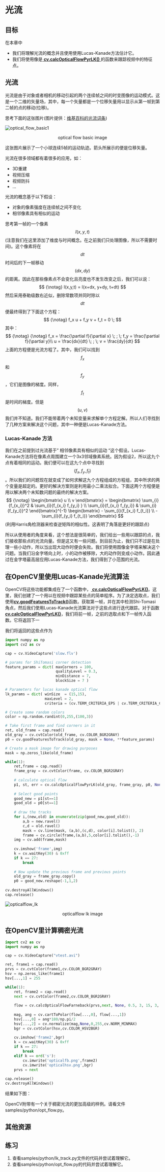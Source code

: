 # 光流

## 目标

在本章中

- 我们将理解光流的概念并且使用使用Lucas-Kanade方法估计它。
- 我们将使用像是[ **cv.calcOpticalFlowPyrLK()** ](https://docs.opencv.org/4.0.0/dc/d6b/group__video__track.html#ga473e4b886d0bcc6b65831eb88ed93323)的函数来跟踪视频中的特征点。

## 光流

光流是由于对象或者相机的移动引起的两个连续帧之间的时变图像的运动模式。这是一个二维的矢量场，其中，每一个矢量都是一个位移矢量用以显示从第一帧到第二帧的点的移动(位移)。

思考下面的这张图片(图片提供：[维基百科的光流词条](https://en.wikipedia.org/wiki/Optical_flow))

![optical_flow_basic1](img/optical_flow_basic1.jpg)

<center>optical flow basic image</center>

这张图片展示了一个小球连续5帧的运动轨迹。箭头所展示的便是位移矢量。

光流在很多领域都有着很多的应用，如：

- 3D重建
- 视频压缩
- 视频防抖
- ...

光流的概念基于以下假设：

- 对象的像素强度在连续帧之间不变化
- 相邻像素具有相似的运动

思考第一帧的一个像素$$I(x,y,t)​$$(注意我们在这里添加了维度与时间概念。在之前我们只处理图像，所以不需要时间)。这个像素将在$$dt​$$时间后的下一帧移动$$(dx,dy)​$$的距离。因此在那些像素点不会变化且亮度也不发生改变之后，我们可以说：
$$
{\notag}
I(x,y,t) = I(x+dx, y+dy, t+dt)
$$
然后采用泰勒级数右近似，删除常数项并同时除以$$dt​$$便最终得到了下面这个方程：
$$
{\notag}
f_x u + f_y v + f_t = 0 \;
$$
其中：
$$ {\notag}
{\notag}
f_x = \frac{\partial f}{\partial x} \; ; \; f_y = \frac{\partial f}{\partial y}\\
u = \frac{dx}{dt} \; ; \; v = \frac{dy}{dt}
$$
上面的方程便是光流方程了。其中，我们可以找到$$f_x$$和$$f_y$$，它们是图像的梯度。同样，$$f_t$$是时间的梯度。但是$$(u,v)​$$我们并不知道。我们不能带着两个未知变量来求解单个方程定解。所以人们寻找到了几种方案来解决这个问题，其中一种便是Lucas-Kanade方法。

### Lucas-Kanade 方法

我们在之前提到过光流基于” 相邻像素具有相似的运动 “这个假设。Lucas-Kanade方法将在像素点周围建立一个3x3邻域像素系统。因为假设2，所以这九个点有着相同的运动。我们便可以在这九个点中寻找到$$(f_x, f_y, f_t)$$。所以我们的问题现在就变成了如何求解这九个方程组成的方程组，其中所求的两个变量是超定的。更好的解决方案则是利用最小二乘法拟合。下面这两个方程便是用以解决两个未知数问题的最终的解决方案。
$$
{\notag}
\begin{bmatrix} u \\ v \end{bmatrix} = \begin{bmatrix} \sum_{i}{f_{x_i}}^2 & \sum_{i}{f_{x_i} f_{y_i} } \\ \sum_{i}{f_{x_i} f_{y_i}} & \sum_{i}{f_{y_i}}^2 \end{bmatrix}^{-1} \begin{bmatrix} - \sum_{i}{f_{x_i} f_{t_i}} \\ - \sum_{i}{f_{y_i} f_{t_i}} \end{bmatrix}
$$
(利用Harris角检测器来检查逆矩阵的相似性。这表明了角落是更好的跟踪点)

所以从使用者的角度来看，这个想法是很简单的，我们给出一些用以跟踪的点，我们接收那些点的光流向量。但是这又有一些问题。到目前为止，我们只不过是在处理一些小动作，所以当出现大动作时便会失败。我们将使用图像金字塔来解决这个问题。当我们沿金字塔向上时，小的动作被移除，大的动作则变成小动作。因此通过在金字塔最高层应用Lucas-Kanade方法，我们得到了小范围的光流。

## 在OpenCV里使用Lucas-Kanade光流算法

OpenCV将这些功能都集成在了一个函数中，[ **cv.calcOpticalFlowPyrLK()**](https://docs.opencv.org/4.0.0/dc/d6b/group__video__track.html#ga473e4b886d0bcc6b65831eb88ed93323)。这里，我们创建了一个用以在视频中跟踪某些点的简单程序。为了决定选取点，我们使用[**cv.goodFeaturesToTrack()**](https://docs.opencv.org/4.0.0/dd/d1a/group__imgproc__feature.html#ga1d6bb77486c8f92d79c8793ad995d541)函数。获取第一帧，并在其中检测Shi-Tomasi角点，然后我们使用Lucas-Kanade光流算法对于这些点进行迭代跟踪。对于函数[**cv.calcOpticalFlowPyrLK()**](https://docs.opencv.org/4.0.0/dc/d6b/group__video__track.html#ga473e4b886d0bcc6b65831eb88ed93323)，我们将前一帧，之前的选取点和下一帧传入函数。它将返回下一

我们将返回的这些点作为

```python
import numpy as np
import cv2 as cv

cap = cv.VideoCapture('slow.flv')

# params for ShiTomasi corner detection
feature_params = dict( maxCorners = 100,
                       qualityLevel = 0.3,
                       minDistance = 7,
                       blockSize = 7 )

# Parameters for lucas kanade optical flow
lk_params = dict( winSize  = (15,15),
                  maxLevel = 2,
                  criteria = (cv.TERM_CRITERIA_EPS | cv.TERM_CRITERIA_COUNT, 10, 0.03))

# Create some random colors
color = np.random.randint(0,255,(100,3))

# Take first frame and find corners in it
ret, old_frame = cap.read()
old_gray = cv.cvtColor(old_frame, cv.COLOR_BGR2GRAY)
p0 = cv.goodFeaturesToTrack(old_gray, mask = None, **feature_params)

# Create a mask image for drawing purposes
mask = np.zeros_like(old_frame)

while(1):
    ret,frame = cap.read()
    frame_gray = cv.cvtColor(frame, cv.COLOR_BGR2GRAY)
    
    # calculate optical flow
    p1, st, err = cv.calcOpticalFlowPyrLK(old_gray, frame_gray, p0, None, **lk_params)
    
    # Select good points
    good_new = p1[st==1]
    good_old = p0[st==1]
    
    # draw the tracks
    for i,(new,old) in enumerate(zip(good_new,good_old)):
        a,b = new.ravel()
        c,d = old.ravel()
        mask = cv.line(mask, (a,b),(c,d), color[i].tolist(), 2)
        frame = cv.circle(frame,(a,b),5,color[i].tolist(),-1)
    img = cv.add(frame,mask)
    
    cv.imshow('frame',img)
    k = cv.waitKey(30) & 0xff
    if k == 27:
        break
        
    # Now update the previous frame and previous points
    old_gray = frame_gray.copy()
    p0 = good_new.reshape(-1,1,2)
    
cv.destroyAllWindows()
cap.release()
```



![opticalflow_lk](img/opticalflow_lk.jpg)

<center>opticalflow lk image</center>

## 在OpenCV里计算稠密光流



```python
import cv2 as cv
import numpy as np

cap = cv.VideoCapture("vtest.avi")

ret, frame1 = cap.read()
prvs = cv.cvtColor(frame1,cv.COLOR_BGR2GRAY)
hsv = np.zeros_like(frame1)
hsv[...,1] = 255

while(1):
    ret, frame2 = cap.read()
    next = cv.cvtColor(frame2,cv.COLOR_BGR2GRAY)
    
    flow = cv.calcOpticalFlowFarneback(prvs,next, None, 0.5, 3, 15, 3, 5, 1.2, 0)
    
    mag, ang = cv.cartToPolar(flow[...,0], flow[...,1])
    hsv[...,0] = ang*180/np.pi/2
    hsv[...,2] = cv.normalize(mag,None,0,255,cv.NORM_MINMAX)
    bgr = cv.cvtColor(hsv,cv.COLOR_HSV2BGR)
    
    cv.imshow('frame2',bgr)
    k = cv.waitKey(30) & 0xff
    if k == 27:
        break
    elif k == ord('s'):
        cv.imwrite('opticalfb.png',frame2)
        cv.imwrite('opticalhsv.png',bgr)
    prvs = next
    
cap.release()
cv.destroyAllWindows()
```



结果如下图：

OpenCV附带有一个关于稠密光流的更加高级的样例。请看文件samples/python/opt_flow.py。

## 其他资源

## 练习

1. 查看samples/python/lk_track.py文件的代码并尝试着理解它。
2. 查看samples/python/opt_flow.py的代码并尝试着理解它。